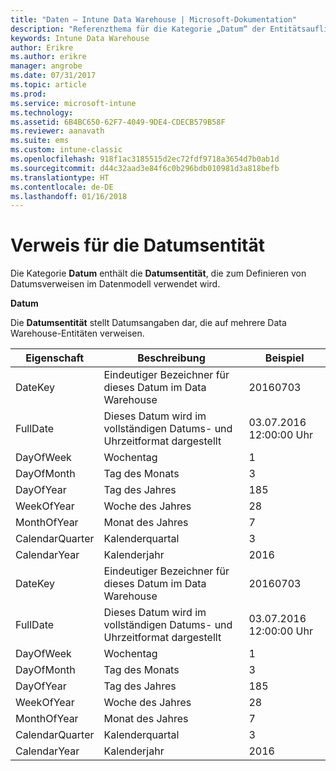 ```yaml
---
title: "Daten – Intune Data Warehouse | Microsoft-Dokumentation"
description: "Referenzthema für die Kategorie „Datum“ der Entitätsauflistungen in der Intune Data Warehouse-API."
keywords: Intune Data Warehouse
author: Erikre
ms.author: erikre
manager: angrobe
ms.date: 07/31/2017
ms.topic: article
ms.prod: 
ms.service: microsoft-intune
ms.technology: 
ms.assetid: 6B4BC650-62F7-4049-9DE4-CDECB579B58F
ms.reviewer: aanavath
ms.suite: ems
ms.custom: intune-classic
ms.openlocfilehash: 918f1ac3185515d2ec72fdf9718a3654d7b0ab1d
ms.sourcegitcommit: d44c32aad3e84f6c0b296bdb010981d3a818befb
ms.translationtype: HT
ms.contentlocale: de-DE
ms.lasthandoff: 01/16/2018
---
```

# <a name="reference-for-date-entity"></a>Verweis für die Datumsentität

Die Kategorie **Datum** enthält die **Datumsentität**, die zum Definieren von Datumsverweisen im Datenmodell verwendet wird.

**Datum**

Die **Datumsentität** stellt Datumsangaben dar, die auf mehrere Data Warehouse-Entitäten verweisen.

| Eigenschaft  | Beschreibung | Beispiel |
|---------|------------|--------|
| DateKey | Eindeutiger Bezeichner für dieses Datum im Data Warehouse | 20160703 |
| FullDate | Dieses Datum wird im vollständigen Datums- und Uhrzeitformat dargestellt | 03.07.2016 12:00:00 Uhr |
| DayOfWeek | Wochentag | 1 |
| DayOfMonth | Tag des Monats | 3 |
| DayOfYear | Tag des Jahres | 185 |
| WeekOfYear | Woche des Jahres | 28 |
| MonthOfYear | Monat des Jahres | 7 |
| CalendarQuarter | Kalenderquartal | 3 |
| CalendarYear | Kalenderjahr | 2016 |
| DateKey | Eindeutiger Bezeichner für dieses Datum im Data Warehouse | 20160703 |
| FullDate | Dieses Datum wird im vollständigen Datums- und Uhrzeitformat dargestellt | 03.07.2016 12:00:00 Uhr |
| DayOfWeek | Wochentag | 1 |
| DayOfMonth | Tag des Monats | 3 |
| DayOfYear | Tag des Jahres | 185 |
| WeekOfYear | Woche des Jahres | 28 |
| MonthOfYear | Monat des Jahres | 7 |
| CalendarQuarter | Kalenderquartal | 3 |
| CalendarYear | Kalenderjahr | 2016 |
